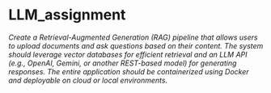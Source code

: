 # LLM_assignment

*Create a Retrieval-Augmented Generation (RAG) pipeline that allows users to upload documents and
ask questions based on their content. The system should leverage vector databases for efficient retrieval
and an LLM API (e.g., OpenAI, Gemini, or another REST-based model) for generating responses. The entire
application should be containerized using Docker and deployable on cloud or local environments.*
